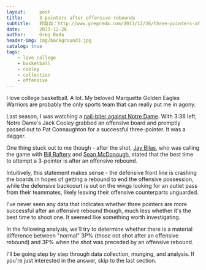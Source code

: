 ```yaml
---
layout:     post
title:      3-pointers after offensive rebounds
subtitle:   转载自：http://www.gregreda.com/2013/12/26/three-pointers-after-offensive-rebounds/
date:       2013-12-26
author:     Greg Reda
header-img: img/background3.jpg
catalog: true
tags:
    - love college
    - basketball
    - cooley
    - collection
    - offensive
---
```


I love college basketball. A lot. My beloved Marquette Golden Eagles Warriors are probably the only sports team that can really put me in agony.

Last season, I was watching a [nail-biter against Notre Dame](http://scores.espn.go.com/ncb/recap?gameId=330730269). With 3:36 left, Notre Dame's Jack Cooley grabbed an offensive board and promptly passed out to Pat Connaughton for a successful three-pointer. It was a dagger.

One thing stuck out to me though - after the shot, [Jay Bilas](http://en.wikipedia.org/wiki/Jay_Bilas), who was calling the game with [Bill Raftery](http://en.wikipedia.org/wiki/Bill_Raftery) and [Sean McDonough](http://en.wikipedia.org/wiki/Sean_McDonough), stated that the best time to attempt a 3-pointer is after an offensive rebound.

Intuitively, this statement makes sense - the defensive front line is crashing the boards in hopes of getting a rebound to end the offensive possession, while the defensive backcourt is out on the wings looking for an outlet pass from their teammates, likely leaving their offensive counterparts unguarded.

I've never seen any data that indicates whether three pointers are more successful after an offensive rebound though, much less whether it's the best time to shoot one. It seemed like something worth investigating.

In the following analysis, we'll try to determine whether there is a material difference between "normal" 3P% (those not shot after an offensive rebound) and 3P% when the shot was preceded by an offensive rebound.

I'll be going step by step through data collection, munging, and analysis. If you're just interested in the answer, skip to the last section.
